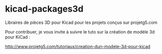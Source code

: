 # kicad-packages3d
Libraires de pièces 3D pour Kicad pour les projets conçus sur projetg5.com

Pour contribuer, je vous invite à suivre le tuto sur la création de modèle 3d pour KiCad :

http://www.projetg5.com/tutoriaux/creation-dun-modele-3d-pour-kicad
